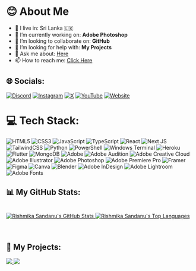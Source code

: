 
  <h1>😊 About Me</h1>

  - 🚶‍ I live in: Sri Lanka 🇱🇰
  - 🔭 I’m currently working on: **Adobe Photoshop**
  - 👯 I’m looking to collaborate on: **GitHub**
  - 🤔 I’m looking for help with: **My Projects**
  - 💬 Ask me about: [Here](https://rishbropromax.github.io/)
  - 📫 How to reach me: [Click Here](t.me/AboutRishmika)

  ## 🌐 Socials:
  [![Discord](https://img.shields.io/badge/Discord-%237289DA.svg?style=for-the-badge&logo=discord&logoColor=white)](https://discord.gg/YcaHNjYFF6) 
  [![Instagram](https://img.shields.io/badge/Instagram-%23E4405F.svg?style=for-the-badge&logo=Instagram&logoColor=white)](https://instagram.com/imrishmika)
  [![X](https://img.shields.io/badge/X-%231DA1F2.svg?style=for-the-badge&logo=twitter&logoColor=white)](https://x.com/@ImRishmika)
  [![YouTube](https://img.shields.io/badge/YouTube-%23FF0000.svg?style=for-the-badge&logo=YouTube&logoColor=white)](https://youtube.com/@Rish_Bro/)
  [![Website](https://img.shields.io/badge/Website-%2312100E.svg?style=for-the-badge&logo=githubpages&logoColor=white)](https://rishbrorpromax.github.io/)

  # 💻 Tech Stack:
  ![HTML5](https://img.shields.io/badge/html5-%23E34F26.svg?style=for-the-badge&logo=html5&logoColor=white)
  ![CSS3](https://img.shields.io/badge/css3-%231572B6.svg?style=for-the-badge&logo=css3&logoColor=white)
  ![JavaScript](https://img.shields.io/badge/javascript-%23323330.svg?style=for-the-badge&logo=javascript&logoColor=%23F7DF1E)
  ![TypeScript](https://img.shields.io/badge/typescript-%23007ACC.svg?style=for-the-badge&logo=typescript&logoColor=white)
  ![React](https://img.shields.io/badge/react-%2320232a.svg?style=for-the-badge&logo=react&logoColor=%2361DAFB)
  ![Next JS](https://img.shields.io/badge/Next-black?style=for-the-badge&logo=next.js&logoColor=white)
  ![TailwindCSS](https://img.shields.io/badge/tailwindcss-%2338B2AC.svg?style=for-the-badge&logo=tailwind-css&logoColor=white)
  ![Python](https://img.shields.io/badge/python-%233776AB.svg?style=for-the-badge&logo=python&logoColor=ffdd54)
  ![PowerShell](https://img.shields.io/badge/PowerShell-%235391FE.svg?style=for-the-badge&logo=powershell&logoColor=white)
  ![Windows Terminal](https://img.shields.io/badge/Windows%20Terminal-%234D4D4D.svg?style=for-the-badge&logo=windows-terminal&logoColor=white)
  ![Heroku](https://img.shields.io/badge/heroku-%23430098.svg?style=for-the-badge&logo=heroku&logoColor=white)
  ![Flutter](https://img.shields.io/badge/Flutter-%2302569B.svg?style=for-the-badge&logo=Flutter&logoColor=white)
  ![MongoDB](https://img.shields.io/badge/MongoDB-%234ea94b.svg?style=for-the-badge&logo=mongodb&logoColor=white)
  ![Adobe](https://img.shields.io/badge/adobe-%23FF0000.svg?style=for-the-badge&logo=adobe&logoColor=white)
  ![Adobe Audition](https://img.shields.io/badge/Adobe%20Audition-9999FF.svg?style=for-the-badge&logo=Adobe%20Audition&logoColor=white)
  ![Adobe Creative Cloud](https://img.shields.io/badge/Adobe%20Creative%20Cloud-DA1F26.svg?style=for-the-badge&logo=Adobe%20Creative%20Cloud&logoColor=white)
  ![Adobe Illustrator](https://img.shields.io/badge/adobe%20illustrator-%23FF9A00.svg?style=for-the-badge&logo=adobe%20illustrator&logoColor=white)
  ![Adobe Photoshop](https://img.shields.io/badge/adobe%20photoshop-%2331A8FF.svg?style=for-the-badge&logo=adobe%20photoshop&logoColor=white)
  ![Adobe Premiere Pro](https://img.shields.io/badge/Adobe%20Premiere%20Pro-9999FF.svg?style=for-the-badge&logo=Adobe%20Premiere%20Pro&logoColor=white)
  ![Framer](https://img.shields.io/badge/Framer-black?style=for-the-badge&logo=framer&logoColor=blue)
  ![Figma](https://img.shields.io/badge/figma-%23F24E1E.svg?style=for-the-badge&logo=figma&logoColor=white)
  ![Canva](https://img.shields.io/badge/Canva-%2300C4CC.svg?style=for-the-badge&logo=Canva&logoColor=white)
  ![Blender](https://img.shields.io/badge/blender-%23F5792A.svg?style=for-the-badge&logo=blender&logoColor=white)
  ![Adobe InDesign](https://img.shields.io/badge/Adobe%20InDesign-49021F?style=for-the-badge&logo=adobeindesign&logoColor=FF3366)
  ![Adobe Lightroom](https://img.shields.io/badge/Adobe%20Lightroom-31A8FF.svg?style=for-the-badge&logo=Adobe%20Lightroom&logoColor=white)
  ![Adobe Fonts](https://img.shields.io/badge/Adobe%20Fonts-000B1D.svg?style=for-the-badge&logo=Adobe%20Fonts&logoColor=white)

  ## 📊 My GitHub Stats:
  <br/>
  <a href="https://github.com/RishBroProMax/github-readme-stats/tree/main">
    <img alt="Rishmika Sandanu's GitHub Stats" src="https://github-readme-stats.vercel.app/api?username=RishBroProMax&show_icons=true&count_private=true&theme=react&hide_border=true&bg_color=0D1117" />
  </a>
  <a href="https://github.com/RishBroPromax/github-readme-stats/tree/main">
    <img alt="Rishmika Sandanu's Top Languages" src="https://github-readme-stats.vercel.app/api/top-langs/?username=RishBroProMax&langs_count=8&count_private=true&layout=compact&theme=react&hide_border=true&bg_color=0D1117" />
  </a>
  <br/>

  <br/>
  <br>

  ## 🚀 My Projects:
  <!-- Add a section to showcase your projects -->
  <a href="https://github.com/RishBroProMax/Helakuru-News-Bot">
    <img src="https://github-readme-stats.vercel.app/api/pin/?username=RishBroProMax&repo=Helakuru-News-Bot&theme=react&hide_border=true&bg_color=0D1117" />
  </a>
  <a href="https://github.com/RishBroProMax/Fsub-Bot">
    <img src="https://github-readme-stats.vercel.app/api/pin/?username=RishBroProMax&repo=Fsub-Bot&theme=react&hide_border=true&bg_color=0D1117" />
  </a>

